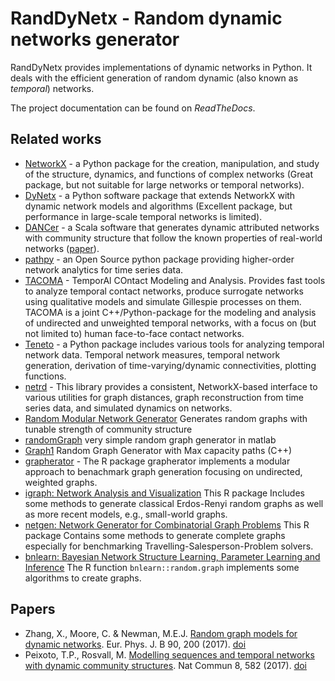 # RandDyNetx - Random dynamic networks generator

RandDyNetx provides implementations of dynamic networks in Python. It deals with the efficient generation of random dynamic (also known as *temporal*) networks.

The project documentation can be found on *ReadTheDocs*.

## Related works
* [NetworkX](https://networkx.org/) - a Python package for the creation, manipulation, and study of the structure, dynamics, and functions of complex networks (Great package, but not suitable for large networks or temporal networks).
* [DyNetx](https://dynetx.readthedocs.io/en/latest/index.html) - a Python software package that extends NetworkX with dynamic network models and algorithms (Excellent package, but performance in large-scale temporal networks is limited).
* [DANCer](https://perso.univ-st-etienne.fr/largeron/DANCer_Generator/#reference) - a Scala software that generates dynamic attributed networks with community structure that follow the known properties of
real-world networks ([paper](https://hal-auf.archives-ouvertes.fr/hal-01377321/document)).
* [pathpy](https://www.pathpy.net/) - an Open Source python package providing higher-order network analytics for time series data.
* [TACOMA](https://github.com/benmaier/tacoma) - TemporAl COntact Modeling and Analysis. Provides fast tools to analyze temporal contact networks, produce surrogate networks using qualitative models and simulate Gillespie processes on them. TACOMA is a joint C++/Python-package for the modeling and analysis of undirected and unweighted temporal networks, with a focus on (but not limited to) human face-to-face contact networks.
* [Teneto](https://teneto.readthedocs.io/en/latest/index.html) - a Python package includes various tools for analyzing temporal network data. Temporal network measures, temporal network generation, derivation of time-varying/dynamic connectivities, plotting functions.
* [netrd](https://netrd.readthedocs.io/en/latest/) - This library provides a consistent, NetworkX-based interface to various utilities for graph distances, graph reconstruction from time series data, and simulated dynamics on networks.
* [Random Modular Network Generator](https://github.com/prathasah/random-modular-network-generator) Generates random graphs with tunable strength of community structure
* [randomGraph](https://github.com/sdghafouri/randomGraph) very simple random graph generator in matlab
* [Graph1](https://github.com/Saptaparni/Graph1) Random Graph Generator with Max capacity paths (C++)
* [grapherator](https://github.com/jakobbossek/grapherator) - The R package grapherator implements a modular approach to benachmark graph generation focusing on undirected, weighted graphs.
* [igraph: Network Analysis and Visualization](https://cran.r-project.org/package=igraph) This R package Includes some methods to generate classical Erdos-Renyi random graphs as well as more recent models, e.g., small-world graphs.
* [netgen: Network Generator for Combinatorial Graph Problems](https://cran.r-project.org/package=netgen) This R package Contains some methods to generate complete graphs especially for benchmarking Travelling-Salesperson-Problem solvers.
* [bnlearn: Bayesian Network Structure Learning, Parameter Learning and Inference](https://cran.r-project.org/web/packages/bnlearn/index.html) The R function `bnlearn::random.graph` implements some algorithms to create graphs.


## Papers
* Zhang, X., Moore, C. & Newman, M.E.J. [Random graph models for dynamic networks](https://link.springer.com/article/10.1140%2Fepjb%2Fe2017-80122-8#citeas). Eur. Phys. J. B 90, 200 (2017). [doi](https://doi.org/10.1140/epjb/e2017-80122-8)
* Peixoto, T.P., Rosvall, M. [Modelling sequences and temporal networks with dynamic community structures](https://www.nature.com/articles/s41467-017-00148-9). Nat Commun 8, 582 (2017). [doi](https://doi.org/10.1038/s41467-017-00148-9)
